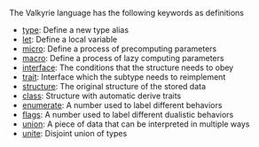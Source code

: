 The Valkyrie language has the following keywords as definitions

- [type](./typing.md): Define a new type alias
- [let](./let-bindind.md): Define a local variable
- [micro](./def-micro.md): Define a process of precomputing parameters
- [macro](./def-macro.md): Define a process of lazy computing parameters
- [interface](./interface.md): The conditions that the structure needs to obey
- [trait](./interface.md#trait): Interface which the subtype needs to reimplement
- [structure](./structure.md): The original structure of the stored data
- [class](./structure.md#class): Structure with automatic derive traits
- [enumerate](./enumerate.md): A number used to label different behaviors
- [flags](./flags.md): A number used to label different dualistic behaviors
- [union](./union.md): A piece of data that can be interpreted in multiple ways
- [unite](./disjoint-union.md): Disjoint union of types
